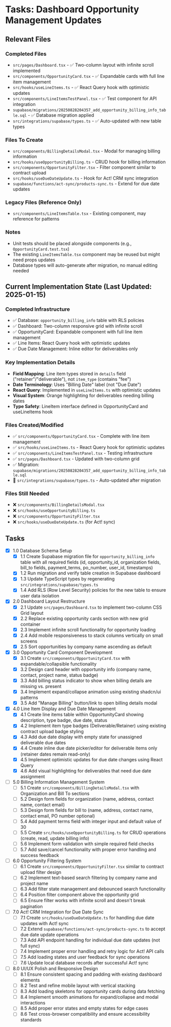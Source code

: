 # Tasks: Dashboard Opportunity Management Updates

## Relevant Files

### Completed Files
- `src/pages/Dashboard.tsx` - ✅ Two-column layout with infinite scroll implemented
- `src/components/OpportunityCard.tsx` - ✅ Expandable cards with full line item management
- `src/hooks/useLineItems.ts` - ✅ React Query hook with optimistic updates
- `src/components/LineItemsTestPanel.tsx` - ✅ Test component for API integration
- `supabase/migrations/20250828204357_add_opportunity_billing_info_table.sql` - ✅ Database migration applied
- `src/integrations/supabase/types.ts` - ✅ Auto-updated with new table types

### Files To Create  
- `src/components/BillingDetailsModal.tsx` - Modal for managing billing information
- `src/hooks/useOpportunityBilling.ts` - CRUD hook for billing information
- `src/components/OpportunityFilter.tsx` - Filter component similar to contract upload
- `src/hooks/useDueDateUpdate.ts` - Hook for Act! CRM sync integration
- `supabase/functions/act-sync/products-sync.ts` - Extend for due date updates

### Legacy Files (Reference Only)
- `src/components/LineItemsTable.tsx` - Existing component, may reference for patterns

### Notes

- Unit tests should be placed alongside components (e.g., `OpportunityCard.test.tsx`)
- The existing `LineItemsTable.tsx` component may be reused but might need props updates
- Database types will auto-generate after migration, no manual editing needed

## Current Implementation State (Last Updated: 2025-01-15)

### Completed Infrastructure
- ✅ Database: `opportunity_billing_info` table with RLS policies 
- ✅ Dashboard: Two-column responsive grid with infinite scroll
- ✅ OpportunityCard: Expandable component with full line item management
- ✅ Line Items: React Query hook with optimistic updates
- ✅ Due Date Management: Inline editor for deliverables only

### Key Implementation Details
- **Field Mapping**: Line item types stored in `details` field ("retainer"/"deliverable"), not `item_type` (contains "fee")
- **Date Terminology**: Uses "Billing Date" label (not "Due Date") 
- **React Query**: Implemented in `useLineItems.ts` with optimistic updates
- **Visual System**: Orange highlighting for deliverables needing billing dates
- **Type Safety**: LineItem interface defined in OpportunityCard and useLineItems hook

### Files Created/Modified
- ✅ `src/components/OpportunityCard.tsx` - Complete with line item management
- ✅ `src/hooks/useLineItems.ts` - React Query hook for optimistic updates  
- ✅ `src/components/LineItemsTestPanel.tsx` - Testing infrastructure
- ✅ `src/pages/Dashboard.tsx` - Updated with two-column grid
- ✅ Migration: `supabase/migrations/20250828204357_add_opportunity_billing_info_table.sql`
- 🔄 `src/integrations/supabase/types.ts` - Auto-updated after migration

### Files Still Needed
- ❌ `src/components/BillingDetailsModal.tsx` 
- ❌ `src/hooks/useOpportunityBilling.ts`
- ❌ `src/components/OpportunityFilter.tsx`
- ❌ `src/hooks/useDueDateUpdate.ts` (for Act! sync)

## Tasks

- [x] 1.0 Database Schema Setup
  - [x] 1.1 Create Supabase migration file for `opportunity_billing_info` table with all required fields (id, opportunity_id, organization fields, bill_to fields, payment_terms, po_number, user_id, timestamps)
  - [x] 1.2 Run migration and verify table creation in Supabase dashboard
  - [x] 1.3 Update TypeScript types by regenerating `src/integrations/supabase/types.ts`
  - [x] 1.4 Add RLS (Row Level Security) policies for the new table to ensure user data isolation
- [x] 2.0 Dashboard Layout Restructure  
  - [x] 2.1 Update `src/pages/Dashboard.tsx` to implement two-column CSS Grid layout
  - [x] 2.2 Replace existing opportunity cards section with new grid container
  - [x] 2.3 Implement infinite scroll functionality for opportunity loading
  - [x] 2.4 Add mobile responsiveness to stack columns vertically on small screens
  - [x] 2.5 Sort opportunities by company name ascending as default
- [x] 3.0 Opportunity Card Component Development
  - [x] 3.1 Create `src/components/OpportunityCard.tsx` with expandable/collapsible functionality
  - [x] 3.2 Design card header with opportunity info (company name, contact, project name, status badge)
  - [x] 3.3 Add billing status indicator to show when billing details are missing vs. present
  - [x] 3.4 Implement expand/collapse animation using existing shadcn/ui patterns
  - [x] 3.5 Add "Manage Billing" button/link to open billing details modal
- [x] 4.0 Line Item Display and Due Date Management
  - [x] 4.1 Create line items table within OpportunityCard showing description, type badge, due date, status
  - [x] 4.2 Implement item type badges (Deliverable/Retainer) using existing contract upload badge styling
  - [x] 4.3 Add due date display with empty state for unassigned deliverable due dates
  - [x] 4.4 Create inline due date picker/editor for deliverable items only (retainer dates remain read-only)
  - [x] 4.5 Implement optimistic updates for due date changes using React Query
  - [x] 4.6 Add visual highlighting for deliverables that need due date assignment
- [ ] 5.0 Billing Information Management System
  - [ ] 5.1 Create `src/components/BillingDetailsModal.tsx` with Organization and Bill To sections
  - [ ] 5.2 Design form fields for organization (name, address, contact name, contact email)
  - [ ] 5.3 Design form fields for bill to (name, address, contact name, contact email, PO number optional)
  - [ ] 5.4 Add payment terms field with integer input and default value of 30
  - [ ] 5.5 Create `src/hooks/useOpportunityBilling.ts` for CRUD operations (create, read, update billing info)
  - [ ] 5.6 Implement form validation with simple required field checks
  - [ ] 5.7 Add save/cancel functionality with proper error handling and success feedback
- [ ] 6.0 Opportunity Filtering System
  - [ ] 6.1 Create `src/components/OpportunityFilter.tsx` similar to contract upload filter design
  - [ ] 6.2 Implement text-based search filtering by company name and project name
  - [ ] 6.3 Add filter state management and debounced search functionality
  - [ ] 6.4 Position filter component above the opportunity grid
  - [ ] 6.5 Ensure filter works with infinite scroll and doesn't break pagination
- [ ] 7.0 Act! CRM Integration for Due Date Sync
  - [ ] 7.1 Create `src/hooks/useDueDateUpdate.ts` for handling due date updates with Act! sync
  - [ ] 7.2 Extend `supabase/functions/act-sync/products-sync.ts` to accept due date update operations
  - [ ] 7.3 Add API endpoint handling for individual due date updates (not full sync)
  - [ ] 7.4 Implement proper error handling and retry logic for Act! API calls
  - [ ] 7.5 Add loading states and user feedback for sync operations
  - [ ] 7.6 Update local database records after successful Act! sync
- [ ] 8.0 UI/UX Polish and Responsive Design
  - [ ] 8.1 Ensure consistent spacing and padding with existing dashboard elements
  - [ ] 8.2 Test and refine mobile layout with vertical stacking
  - [ ] 8.3 Add loading skeletons for opportunity cards during data fetching
  - [ ] 8.4 Implement smooth animations for expand/collapse and modal interactions
  - [ ] 8.5 Add proper error states and empty states for edge cases
  - [ ] 8.6 Test cross-browser compatibility and ensure accessibility standards
